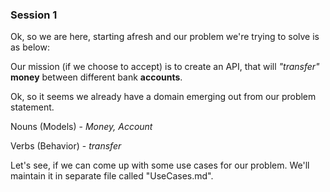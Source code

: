 ### Session 1
Ok, so we are here, starting afresh and our problem we're trying to solve is as below:
 
Our mission (if we choose to accept) is to create an API, that will _"transfer"_ **money** between different bank **accounts**.

Ok, so it seems we already have a domain emerging out from our problem statement.

Nouns (Models) - _Money, Account_

Verbs (Behavior) - _transfer_

Let's see, if we can come up with some use cases for our problem. We'll maintain it in separate file called "UseCases.md".
